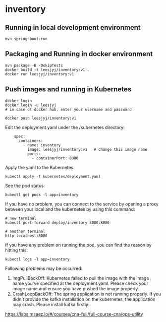 # inventory

## Running in local development environment

```
mvn spring-boot:run
```

## Packaging and Running in docker environment

```
mvn package -B -DskipTests
docker build -t leesjyj/inventory:v1 .
docker run leesjyj/inventory:v1
```

## Push images and running in Kubernetes

```
docker login 
docker login -u leesjyj
# in case of docker hub, enter your username and password

docker push leesjyj/inventory:v1
```

Edit the deployment.yaml under the /kubernetes directory:
```
    spec:
      containers:
        - name: inventory
          image: leesjyj/inventory:v1   # change this image name
          ports:
            - containerPort: 8080

```

Apply the yaml to the Kubernetes:
```
kubectl apply -f kubernetes/deployment.yaml
```

See the pod status:
```
kubectl get pods -l app=inventory
```

If you have no problem, you can connect to the service by opening a proxy between your local and the kubernetes by using this command:
```
# new terminal
kubectl port-forward deploy/inventory 8080:8080

# another terminal
http localhost:8080
```

If you have any problem on running the pod, you can find the reason by hitting this:
```
kubectl logs -l app=inventory
```

Following problems may be occurred:

1. ImgPullBackOff:  Kubernetes failed to pull the image with the image name you've specified at the deployment.yaml. Please check your image name and ensure you have pushed the image properly.
1. CrashLoopBackOff: The spring application is not running properly. If you didn't provide the kafka installation on the kubernetes, the application may crash. Please install kafka firstly:

https://labs.msaez.io/#/courses/cna-full/full-course-cna/ops-utility

